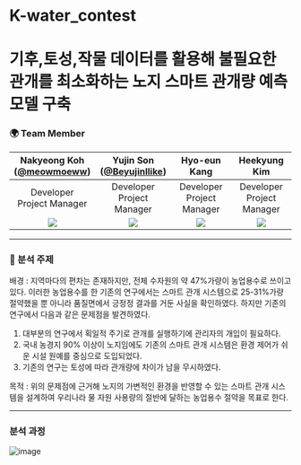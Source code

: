 # K-water_contest

# 기후,토성,작물 데이터를 활용해 불필요한 관개를 최소화하는 노지 스마트 관개량 예측 모델 구축

### 🌍 Team Member 
|Nakyeong Koh<br/>([@meowmoeww](https://github.com/meowmoeww))|Yujin Son <br/>([@Beyujinllike](https://github.com/Beyujinllike))|Hyo-eun Kang <br/>|Heekyung Kim <br/>|
|:----------:|:----------:|:----------:|:----------:|
|Developer<br/>Project Manager|Developer<br/>Project Manager|Developer<br/>Project Manager|Developer<br/>Project Manager|
|![](https://github.com/meowmoeww.png)|![](https://github.com/Beyujinllike.png)|![](https://github.com/Beyujinllike.png)|![](https://github.com/Beyujinllike.png)|

- - - 
### :potable_water: 분석 주제
배경 :  지역마다의 편차는 존재하지만, 전체 수자원의 약 47%가량이 농업용수로 쓰이고 있다. 이러한 농업용수를 한 기존의 연구에서는 스마트 관개 시스템으로 25-31%가량 절약했을 뿐 아니라 품질면에서 긍정정 결과를 거둔 사실을 확인하였다. 하지만 기존의 연구에서 다음과 같은 문제점을 발견하였다.

1. 대부분의 연구에서 획일적 주기로 관개를 실행하기에 관리자의 개입이 필요하다.
2. 국내 농경지 90% 이상이 노지임에도 기존의 스마트 관개 시스템은 환경 제어가 쉬운 시설 원예를 중심으로 도입되었다.
3. 기존의 연구는 토성에 따라 관개량에 차이가 남을 무시하였다.

목적 : 위의 문제점에 근거해 노지의 가변적인 환경을 반영할 수 있는 스마트 관개 시스템을 설계하여 우리나라 물 자원 사용량의 절반에 달하는 농업용수 절약을 목표로 한다.
- - - 

### 분석 과정 
![image](https://github.com/meowmoeww/Hackathon-of-ideas-for-solving-future-social-problems-using-big-data/assets/89447043/d006b22a-fe90-431f-9625-1c988f64bdd2)
